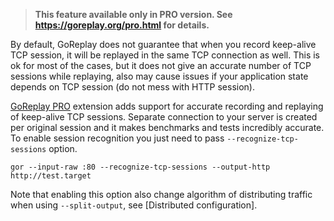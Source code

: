 > **This feature available only in PRO version. See https://goreplay.org/pro.html for details.**

By default, GoReplay does not guarantee that when you record keep-alive TCP session, it will be replayed in the same TCP connection as well. This is ok for most of the cases, but it does not give an accurate number of TCP sessions while replaying, also may cause issues if your application state depends on TCP session (do not mess with HTTP session).

[GoReplay PRO](https://goreplay.org/pro.html) extension adds support for accurate recording and replaying of keep-alive TCP sessions. Separate connection to your server is created per original session and it makes benchmarks and tests incredibly accurate. To enable session recognition you just need to pass `--recognize-tcp-sessions` option. 

```
gor --input-raw :80 --recognize-tcp-sessions --output-http http://test.target
```

Note that enabling this option also change algorithm of distributing traffic when using `--split-output`, see [Distributed configuration].